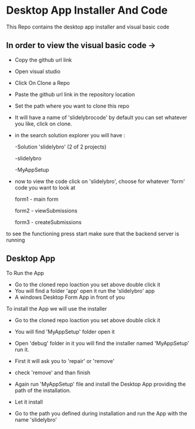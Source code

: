 
# Desktop App Installer And Code

This Repo contains the desktop app installer and visual basic code


## In order to view the visual basic code ->

- Copy the github url link
- Open visual studio
- Click On Clone a Repo
- Paste the github url link in the repository location 
- Set the path where you want to clone this repo
- It will have a name of 'slidelybrocode' by default you can set whatever you like, click on clone.
- in the search solution explorer you will have :
   
   -Solution 'slidelybro' (2 of 2 projects)
   
   -slidelybro
   
   -MyAppSetup


- now to view the code click on 'slidelybro', choose for whatever 'form' code you want to look at 

    form1 - main form

    form2 - viewSubmissions

    form3 - createSubmissions

to see the functioning press start make sure that the backend server is running



 











 





## Desktop App



To Run the App

- Go to the cloned repo loaction you set above double click it
- You will find a folder 'app' open it run the 'slidelybro' app
- A windows Desktop Form App in front of you  








To install the App we will use the installer 

- Go to the cloned repo loaction you set above double click it 
- You will find 'MyAppSetup' folder open it 
- Open 'debug' folder in it you will find the installer named 'MyAppSetup' run it. 
- First it will ask you to 'repair' or 'remove'
- check 'remove' and than finish 
- Again run 'MyAppSetup' file and install the Desktop App providing the path of the installation.
- Let it install

- Go to the path you defined during installation and run the App
    with the name 'slidelybro'



